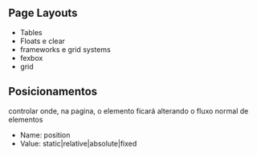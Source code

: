 ## Page Layouts

- Tables
- Floats e clear
- frameworks e grid systems
- fexbox
- grid

## Posicionamentos

controlar onde, na pagina, o elemento ficará
alterando o fluxo normal de elementos

- Name: position
- Value: static|relative|absolute|fixed

```css

```
